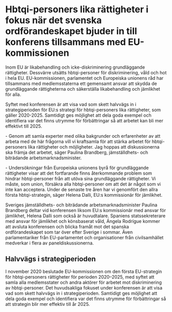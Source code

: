 # Hbtqi-personers lika rättigheter i fokus när det svenska ordförandeskapet bjuder in till konferens tillsammans med EU-kommissionen

Inom EU är likabehandling och icke\-diskriminering grundläggande rättigheter. Dessvärre utsätts hbtqi\-personer för diskriminering, våld och hot i hela EU. EU\-kommissionen, parlamentet och Europeiska unionens råd har tillsammans med medlemsstaterna ett gemensamt ansvar att skydda de grundläggande rättigheterna och säkerställa likabehandling och jämlikhet för alla.

Syftet med konferensen är att visa vad som skett halvvägs in i strategiperioden för EU:s strategi för hbtqi\-personers lika rättigheter, som gäller 2020\-2025\. Samtidigt ges möjlighet att dela goda exempel och identifiera var det finns utrymme för förbättringar så att arbetet kan bli mer effektivt till 2025\.

\- Genom att samla experter med olika bakgrunder och erfarenheter av att arbeta med de här frågorna vill vi kraftsamla för att stärka arbetet för hbtqi\-personers lika rättigheter och möjligheter. Jag hoppas att diskussionerna ska främja det arbetet, säger Paulina Brandberg, jämställdhets\- och biträdande arbetsmarknadsminister.

\- Undersökningar från Europeiska unionens byrå för grundläggande rättigheter visar att det fortfarande finns återkommande problem som hindrar hbtqi\-personer från att utöva sina grundläggande rättigheter. Vi måste, som union, försäkra alla hbtqi\-personer om att det är något som vi inte kan acceptera. Under de senaste tre åren har vi genomfört den allra första hbtqi\-strategin, säger Helena Dalli, EU:s kommissionär för jämlikhet.

Sveriges jämställdhets\- och biträdande arbetsmarknadsminister Paulina Brandberg deltar vid konferensen liksom EU:s kommissionär med ansvar för jämlikhet, Helena Dalli som också är huvudtalare. Spaniens statssekreterare med ansvar för jämlikhet och könsbaserat våld, Ángela Rodrígue kommer att avsluta konferensen och blicka framåt mot det spanska ordförandeskapet som tar över efter Sverige i sommar. Även parlamentariker från EU\-parlamentet och organisationer från civilsamhället medverkar i flera av paneldiskussionerna.

## Halvvägs i strategiperioden

I november 2020 beslutade EU\-kommissionen om den första EU\-strategin för hbtqi\-personers rättigheter för perioden 2020–2025, med syftet att samla alla medlemsstater och andra aktörer för arbetet mot diskriminering av hbtqi\-personer. Det huvudsakliga fokuset under konferensen är att visa vad som skett halvvägs in i strategiperioden. Samtidigt ges möjlighet att dela goda exempel och identifiera var det finns utrymme för förbättringar så att strategin blir mer effektiv till år 2025\.
